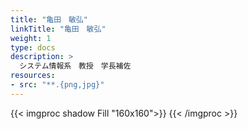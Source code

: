 ```yaml
---
title: "亀田　敏弘"
linkTitle: "亀田　敏弘"
weight: 1
type: docs
description: >
  システム情報系　教授　学長補佐  
resources:
- src: "**.{png,jpg}"
---
```


{{< imgproc shadow Fill "160x160">}}
{{< /imgproc >}}



